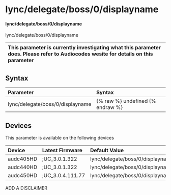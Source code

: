 ﻿---
description: lync/delegate/boss/0/displayname
search: false
---

# lync/delegate/boss/0/displayname

#### lync/delegate/boss/0/displayname

lync/delegate/boss/0/displayname


| This parameter is currently investigating what this parameter does. Please refer to Audiocodes wesite for details on this parameter | 
| :--- |

## Syntax
| Parameter | Syntax |
| :--- | :--- |
|lync/delegate/boss/0/displayname | {% raw %} undefined {% endraw %}|

## Devices
This parameter is available on the following devices

| Device | Latest Firmware | Default Value |
|:---|:---|:---|
| audc405HD | ;UC_3.0.1.322 | lync/delegate/boss/0/displayname= 
| audc440HD | ;UC_3.0.1.322 | lync/delegate/boss/0/displayname= 
| audc450HD | ;UC_3.0.4.111.77 | lync/delegate/boss/0/displayname= 

ADD A DISCLAIMER
